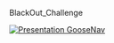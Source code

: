 BlackOut_Challenge

[![Presentation GooseNav](http://img.youtube.com/vi/mV7XY-ihbcE/0.jpg)](https://www.youtube.com/watch?v=mV7XY-ihbcE "GooseNav")

